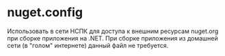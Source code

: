 # nuget.config
Использовать в сети НСПК для доступа к внешним ресурсам nuget.org при сборке приложения на .NET.
При сборке приложения из домашней сети (в "голом" интернете) данный файл не требуется.
